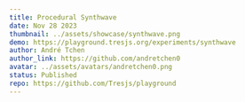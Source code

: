 ```yaml
---
title: Procedural Synthwave
date: Nov 28 2023
thumbnail: ../assets/showcase/synthwave.png
demo: https://playground.tresjs.org/experiments/synthwave
author: André Tchen
author_link: https://github.com/andretchen0
avatar: ../assets/avatars/andretchen0.png
status: Published
repo: https://github.com/Tresjs/playground
---
```


